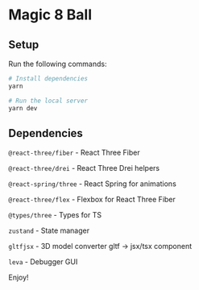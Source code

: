 # Magic 8 Ball

## Setup

Run the following commands:

```bash
# Install dependencies
yarn

# Run the local server
yarn dev
```

## Dependencies

`@react-three/fiber` - React Three Fiber

`@react-three/drei` - React Three Drei helpers

`@react-spring/three` - React Spring for animations

`@react-three/flex` - Flexbox for React Three Fiber

`@types/three` - Types for TS

`zustand` - State manager

`gltfjsx` - 3D model converter gltf -> jsx/tsx component

`leva` - Debugger GUI

Enjoy!
